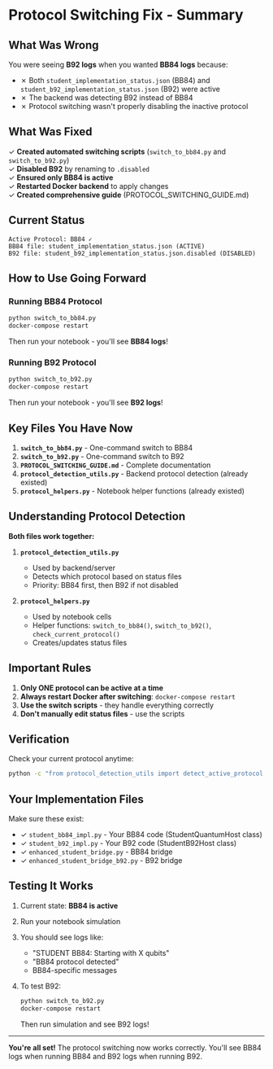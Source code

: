 # Protocol Switching Fix - Summary

## What Was Wrong

You were seeing **B92 logs** when you wanted **BB84 logs** because:
- ✗ Both `student_implementation_status.json` (BB84) and `student_b92_implementation_status.json` (B92) were active
- ✗ The backend was detecting B92 instead of BB84
- ✗ Protocol switching wasn't properly disabling the inactive protocol

## What Was Fixed

✓ **Created automated switching scripts** (`switch_to_bb84.py` and `switch_to_b92.py`)  
✓ **Disabled B92** by renaming to `.disabled`  
✓ **Ensured only BB84 is active**  
✓ **Restarted Docker backend** to apply changes  
✓ **Created comprehensive guide** (PROTOCOL_SWITCHING_GUIDE.md)

## Current Status

```
Active Protocol: BB84 ✓
BB84 file: student_implementation_status.json (ACTIVE)
B92 file: student_b92_implementation_status.json.disabled (DISABLED)
```

## How to Use Going Forward

### Running BB84 Protocol
```bash
python switch_to_bb84.py
docker-compose restart
```
Then run your notebook - you'll see **BB84 logs**!

### Running B92 Protocol
```bash
python switch_to_b92.py
docker-compose restart
```
Then run your notebook - you'll see **B92 logs**!

## Key Files You Have Now

1. **`switch_to_bb84.py`** - One-command switch to BB84
2. **`switch_to_b92.py`** - One-command switch to B92
3. **`PROTOCOL_SWITCHING_GUIDE.md`** - Complete documentation
4. **`protocol_detection_utils.py`** - Backend protocol detection (already existed)
5. **`protocol_helpers.py`** - Notebook helper functions (already existed)

## Understanding Protocol Detection

**Both files work together:**

1. **`protocol_detection_utils.py`** 
   - Used by backend/server
   - Detects which protocol based on status files
   - Priority: BB84 first, then B92 if not disabled

2. **`protocol_helpers.py`**
   - Used by notebook cells
   - Helper functions: `switch_to_bb84()`, `switch_to_b92()`, `check_current_protocol()`
   - Creates/updates status files

## Important Rules

1. **Only ONE protocol can be active at a time**
2. **Always restart Docker after switching**: `docker-compose restart`
3. **Use the switch scripts** - they handle everything correctly
4. **Don't manually edit status files** - use the scripts

## Verification

Check your current protocol anytime:
```bash
python -c "from protocol_detection_utils import detect_active_protocol; print('Active:', detect_active_protocol())"
```

## Your Implementation Files

Make sure these exist:
- ✓ `student_bb84_impl.py` - Your BB84 code (StudentQuantumHost class)
- ✓ `student_b92_impl.py` - Your B92 code (StudentB92Host class)
- ✓ `enhanced_student_bridge.py` - BB84 bridge
- ✓ `enhanced_student_bridge_b92.py` - B92 bridge

## Testing It Works

1. Current state: **BB84 is active**
2. Run your notebook simulation
3. You should see logs like:
   - "STUDENT BB84: Starting with X qubits"
   - "BB84 protocol detected"
   - BB84-specific messages

4. To test B92:
   ```bash
   python switch_to_b92.py
   docker-compose restart
   ```
   Then run simulation and see B92 logs!

---

**You're all set!** The protocol switching now works correctly. You'll see BB84 logs when running BB84 and B92 logs when running B92.

